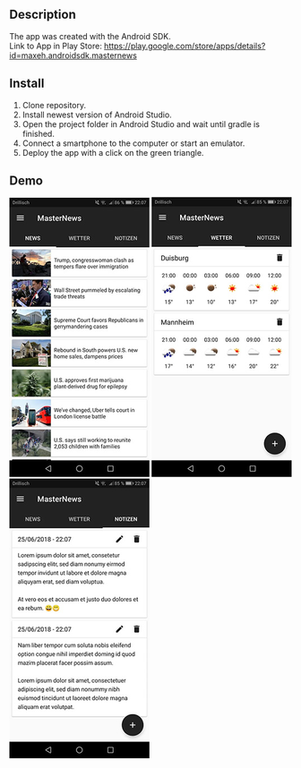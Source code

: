 ## Description
The app was created with the Android SDK.  
Link to App in Play Store: https://play.google.com/store/apps/details?id=maxeh.androidsdk.masternews

## Install

1) Clone repository.
2) Install newest version of Android Studio.
3) Open the project folder in Android Studio and wait until gradle is finished.
4) Connect a smartphone to the computer or start an emulator.
5) Deploy the app with a click on the green triangle.

## Demo

![Screen1](https://raw.githubusercontent.com/Maxeh/markdown/master/MasterNews/AndroidSDK/demo1.jpg)
![Screen1](https://raw.githubusercontent.com/Maxeh/markdown/master/MasterNews/AndroidSDK/demo2.jpg)
![Screen1](https://raw.githubusercontent.com/Maxeh/markdown/master/MasterNews/AndroidSDK/demo3.jpg)